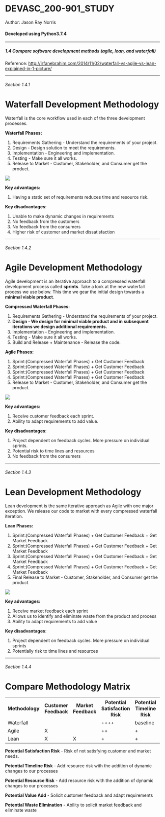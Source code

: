 # DEVASC_200-901_STUDY
<p>Author: Jason Ray Norris</p>
<h4>Developed using Python3.7.4</h4>
<hr>
<h5>1.4 Compare software development methods (agile, lean, and waterfall)

</h5>

Reference: http://irfanebrahim.com/2014/11/02/waterfall-vs-agile-vs-lean-explained-in-1-picture/

<hr>

<h6>Section 1.4.1</h6>

# Waterfall Development Methodology

Waterfall is the core workflow used in each of the three development processes.

<b>Waterfall Phases:</b>
1. Requirements Gathering - Understand the requirements of your project.
2. Design - Design solution to meet the requirements.
3. Implementation - Engineering and implementation.
4. Testing - Make sure it all works.
5. Release to Market - Customer, Stakeholder, and Consumer get the product.

<img src="https://i.ibb.co/v1wrk6J/waterfall-dev-process.jpg">

<b>Key advantages:</b>
1. Having a static set of requirements reduces time and resource risk.

<b>Key disadvantages:</b>
1. Unable to make dynamic changes in requirements
2. No feedback from the customers
3. No feedback from the consumers
4. Higher risk of customer and market dissatisfaction


<hr>
<h6>Section 1.4.2</h6>

# Agile Development Methodology

Agile development is an iterative approach to a compressed waterfall development process called <b>sprints</b>.  Take a look at the new waterfall process we use below.
This time we gear the initial design towards a <b>minimal viable product</b>.

<b>Compressed Waterfall Phases:</b>
1. Requirements Gathering - Understand the requirements of your project.
2. <b>Design - We design for minimal viable product and in subsequent iterations we design additional requirements.</b>
3. Implementation - Engineering and implementation.
4. Testing - Make sure it all works.
5. Build and Release + Maintenance - Release the code.

<b>Agile Phases:</b>
1. Sprint:(Compressed Waterfall Phases) + Get Customer Feedback
2. Sprint:(Compressed Waterfall Phases) + Get Customer Feedback
3. Sprint:(Compressed Waterfall Phases) + Get Customer Feedback
4. Sprint:(Compressed Waterfall Phases) + Get Customer Feedback
5. Release to Market - Customer, Stakeholder, and Consumer get the product.

<img src="https://i.ibb.co/zGBBK9H/agile-dev-process.jpg">

<b>Key advantages:</b>
1. Receive customer feedback each sprint.
2. Ability to adapt requirements to add value.

<b>Key disadvantages:</b>
1. Project dependent on feedback cycles. More pressure on individual sprints.
2. Potential risk to time lines and resources
3. No feedback from the consumers

<hr>
<h6>Section 1.4.3</h6>

# Lean Development Methodology

Lean development is the same iterative approach as Agile with one major exception.  We release our code to market with every compressed waterfall iteration.
<br>

<b>Lean Phases:</b>
1. Sprint:(Compressed Waterfall Phases) + Get Customer Feedback + Get Market Feedback
2. Sprint:(Compressed Waterfall Phases) + Get Customer Feedback + Get Market Feedback
3. Sprint:(Compressed Waterfall Phases) + Get Customer Feedback + Get Market Feedback
4. Sprint:(Compressed Waterfall Phases) + Get Customer Feedback + Get Market Feedback
5. Final Release to Market - Customer, Stakeholder, and Consumer get the product

<img src="https://i.ibb.co/CmHBypB/lean-dev-process.jpg">

<b>Key advantages:</b>
1. Receive market feedback each sprint
2. Allows us to identify and eliminate waste from the product and process
3. Ability to adapt requirements to add value

<b>Key disadvantages:</b>
1. Project dependent on feedback cycles. More pressure on individual sprints
2. Potentially risk to time lines and resources

<hr>
<h6>Section 1.4.4</h6>

# Compare Methodology Matrix
<table style="width:100%">
  <tr>
    <th>Methodology</th>
    <th>Customer Feedback</th>
    <th>Market Feedback</th>
    <th>Potential Satisfaction Risk</th>
    <th>Potential Timeline Risk</th>
    <th>Potential Resource Risk</th>
    <th>Potential Value Add</th>
    <th>Potential Waste Elimination</th>
  </tr>
  <tr>
    <td>Waterfall</td>
    <td></td>
    <td></td>
    <td>++++</td>
    <td>baseline</td>
    <td>baseline</td>
    <td></td>
    <td></td>
  </tr>
  <tr>
    <td>Agile</td>
    <td>X</td>
    <td></td>
    <td>++</td>
    <td>+</td>
    <td>+</td>
    <td>+</td>
    <td></td>
  </tr>
  <tr>
    <td>Lean</td>
    <td>X</td>
    <td>X</td>
    <td>+</td>
    <td>+</td>
    <td>++</td>
    <td>++</td>
    <td>+</td>
  </tr>  
</table>

<b>Potential Satisfaction Risk</b> - Risk of not satisfying customer and market needs.

<b>Potential Timeline Risk</b> - Add resource risk with the addition of dynamic changes to our processes

<b>Potential Resource Risk</b> - Add resource risk with the addition of dynamic changes to our processes

<b>Potential Value Add</b> - Solicit customer feedback and adapt requirements

<b>Potential Waste Elimination</b> - Ability to solicit market feedback and eliminate waste









